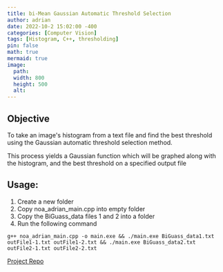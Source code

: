 ```yaml
---
title: bi-Mean Gaussian Automatic Threshold Selection
author: adrian
date: 2022-10-2 15:02:00 -400
categories: [Computer Vision]
tags: [Histogram, C++, thresholding]
pin: false
math: true
mermaid: true
image:
  path: 
  width: 800
  height: 500
  alt: 
---
```


## Objective

To take an image's histogram from a text file and find the best threshold using the Gaussian automatic threshold selection method.

This process yields a Gaussian function which will be graphed along with the histogram, and the best threshold on a specified output file

## Usage:

1. Create a new folder
2. Copy noa_adrian_main.cpp into empty folder
3. Copy the BiGuass_data files 1 and 2 into a folder
4. Run the following command

`g++ noa_adrian_main.cpp -o main.exe && ./main.exe BiGuass_data1.txt outFile1-1.txt outFile1-2.txt && ./main.exe BiGuass_data2.txt outFile2-1.txt outFile2-2.txt`

<a href='https://github.com/adrianmnh/CS381-ComputerVision/tree/mainBranch/project3'>Project Repo</a>

